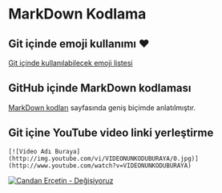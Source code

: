 # MarkDown Kodlama

## Git içinde emoji kullanımı :heart:
[Git içinde kullanılabilecek emoji listesi](https://gist.github.com/rxaviers/7360908)

## GitHub içinde MarkDown kodlaması

[MarkDown kodları](https://guides.github.com/features/mastering-markdown/) sayfasında geniş biçimde anlatılmıştır.

## Git içine YouTube video linki yerleştirme
```
[![Video Adı Buraya](http://img.youtube.com/vi/VIDEONUNKODUBURAYA/0.jpg)](http://www.youtube.com/watch?v=VIDEONUNKODUBURAYA)
```
[![Candan Erçetin - Değişiyoruz](http://img.youtube.com/vi/2ecLnNmiS2k/0.jpg)](http://www.youtube.com/watch?v=2ecLnNmiS2k)

